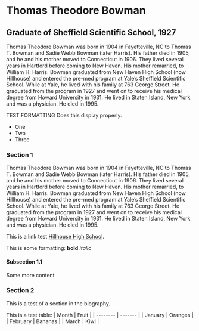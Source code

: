 # Thomas Theodore Bowman
## Graduate of Sheffield Scientific School, 1927
Thomas Theodore Bowman was born in 1904 in Fayetteville, NC to Thomas T. Bowman and Sadie Webb Bowman (later Harris). His father died in 1905, and he and his mother moved to Connecticut in 1906. They lived several years in Hartford before coming to New Haven. His mother remarried, to William H. Harris. Bowman graduated from New Haven High School (now Hillhouse) and entered the pre-med program at Yale’s Sheffield Scientific School. While at Yale, he lived with his family at 763 George Street. He graduated from the program in 1927 and went on to receive his medical degree from Howard University in 1931. He lived in Staten Island, New York and was a physician. He died in 1995.

TEST FORMATTING
Does this display properly.

- One
- Two
- Three

### Section 1
Thomas Theodore Bowman was born in 1904 in Fayetteville, NC to Thomas T. Bowman and Sadie Webb Bowman (later Harris). His father died in 1905, and he and his mother moved to Connecticut in 1906. They lived several years in Hartford before coming to New Haven. His mother remarried, to William H. Harris. Bowman graduated from New Haven High School (now Hillhouse) and entered the pre-med program at Yale’s Sheffield Scientific School. While at Yale, he lived with his family at 763 George Street. He graduated from the program in 1927 and went on to receive his medical degree from Howard University in 1931. He lived in Staten Island, New York and was a physician. He died in 1995.

This is a link test [Hillhouse High School](https://www.newhavenmagnetschools.com/index.php/hillhouse-high).

This is some formatting: **bold** *italic*

#### Subsection 1.1
Some more content

### Section 2
This is a test of a section in the biography.

This is a test table:
| Month | Fruit |
| -------- | ------- |
| January | Oranges |
| February | Bananas |
| March | Kiwi |

